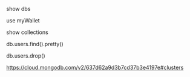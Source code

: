 show dbs

use myWallet

show collections

db.users.find().pretty()

db.users.drop()

https://cloud.mongodb.com/v2/637d62a9d3b7cd37b3e4197e#clusters
